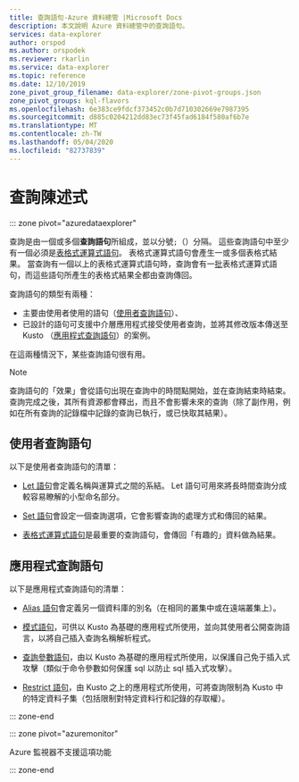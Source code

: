 ```yaml
---
title: 查詢語句-Azure 資料總管 |Microsoft Docs
description: 本文說明 Azure 資料總管中的查詢語句。
services: data-explorer
author: orspod
ms.author: orspodek
ms.reviewer: rkarlin
ms.service: data-explorer
ms.topic: reference
ms.date: 12/10/2019
zone_pivot_group_filename: data-explorer/zone-pivot-groups.json
zone_pivot_groups: kql-flavors
ms.openlocfilehash: 6e383ce9fdcf373452c0b7d710302669e7987395
ms.sourcegitcommit: d885c0204212dd83ec73f45fad6184f580af6b7e
ms.translationtype: MT
ms.contentlocale: zh-TW
ms.lasthandoff: 05/04/2020
ms.locfileid: "82737839"
---
```

# <a name="query-statements"></a>查詢陳述式

::: zone pivot="azuredataexplorer"

查詢是由一個或多個**查詢語句**所組成，並以分號`;`（）分隔。
這些查詢語句中至少有一個必須是[表格式運算式語句](./tabularexpressionstatements.md)。
表格式運算式語句會產生一或多個表格式結果。
當查詢有一個以上的表格式運算式語句時，查詢會有一[批](./batches.md)表格式運算式語句，而這些語句所產生的表格式結果全都由查詢傳回。

查詢語句的類型有兩種：

* 主要由使用者使用的語句（[使用者查詢語句](#user-query-statements)）、
* 已設計的語句可支援中介層應用程式接受使用者查詢，並將其修改版本傳送至 Kusto （[應用程式查詢語句](#application-query-statements)）的案例。

在這兩種情況下，某些查詢語句很有用。

> [!NOTE]
> 查詢語句的「效果」會從語句出現在查詢中的時間點開始，並在查詢結束時結束。 查詢完成之後，其所有資源都會釋出，而且不會影響未來的查詢（除了副作用，例如在所有查詢的記錄檔中記錄的查詢已執行，或已快取其結果）。

## <a name="user-query-statements"></a>使用者查詢語句

以下是使用者查詢語句的清單：

* [Let 語句](./letstatement.md)會定義名稱與運算式之間的系結。
  Let 語句可用來將長時間查詢分成較容易瞭解的小型命名部分。

* [Set 語句](./setstatement.md)會設定一個查詢選項，它會影響查詢的處理方式和傳回的結果。

* [表格式運算式語句](./tabularexpressionstatements.md)是最重要的查詢語句，會傳回「有趣的」資料做為結果。

## <a name="application-query-statements"></a>應用程式查詢語句

以下是應用程式查詢語句的清單：

* [Alias 語句](./aliasstatement.md)會定義另一個資料庫的別名（在相同的叢集中或在遠端叢集上）。

* [模式語句](./patternstatement.md)，可供以 Kusto 為基礎的應用程式所使用，並向其使用者公開查詢語言，以將自己插入查詢名稱解析程式。

* [查詢參數語句](./queryparametersstatement.md)，由以 Kusto 為基礎的應用程式所使用，以保護自己免于插入式攻擊（類似于命令參數如何保護 sql 以防止 sql 插入式攻擊）。

* [Restrict 語句](./restrictstatement.md)，由 Kusto 之上的應用程式所使用，可將查詢限制為 Kusto 中的特定資料子集（包括限制對特定資料行和記錄的存取權）。

::: zone-end

::: zone pivot="azuremonitor"

Azure 監視器不支援這項功能

::: zone-end
